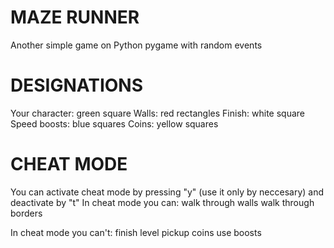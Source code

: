 # MAZE RUNNER
Another simple game on Python pygame with random events

# DESIGNATIONS
Your character: green square
Walls: red rectangles
Finish: white square
Speed boosts: blue squares
Coins: yellow squares

# CHEAT MODE
You can activate cheat mode by pressing "y" (use it only by neccesary) and deactivate by "t"
In cheat mode you can:
walk through walls
walk through borders

In cheat mode you can't:
finish level
pickup coins
use boosts